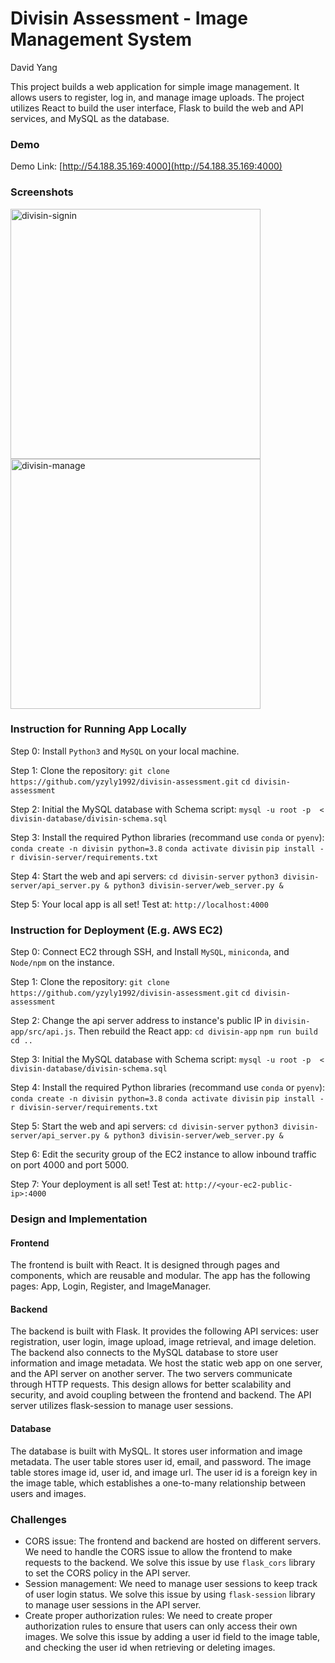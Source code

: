 # Divisin Assessment - Image Management System
David Yang

This project builds a web application for simple image management. It allows users to register, log in, and manage image uploads. The project utilizes React to build the user interface, Flask to build the web and API services, and MySQL as the database.

### Demo
Demo Link: [http://54.188.35.169:4000](http://54.188.35.169:4000)

### Screenshots
<p float="left">
<img src="https://i.ibb.co/3cnyPX7/divisin-signin.jpg" alt="divisin-signin" width="400">
<img src="https://i.ibb.co/pv5gsW2/divisin-manage.jpg" alt="divisin-manage" width="400">
</p>

### Instruction for Running App Locally
Step 0: Install `Python3` and `MySQL` on your local machine.

Step 1: Clone the repository:
`git clone https://github.com/yzyly1992/divisin-assessment.git`
`cd divisin-assessment`

Step 2: Initial the MySQL database with Schema script:
`mysql -u root -p  < divisin-database/divisin-schema.sql`

Step 3: Install the required Python libraries (recommand use `conda` or `pyenv`):
`conda create -n divisin python=3.8`
`conda activate divisin`
`pip install -r divisin-server/requirements.txt`

Step 4: Start the web and api servers:
`cd divisin-server`
`python3 divisin-server/api_server.py & python3 divisin-server/web_server.py &`

Step 5: Your local app is all set! Test at:
`http://localhost:4000`

### Instruction for Deployment (E.g. AWS EC2)
Step 0: Connect EC2 through SSH, and Install `MySQL`, `miniconda`, and `Node/npm` on the instance.

Step 1: Clone the repository:
`git clone https://github.com/yzyly1992/divisin-assessment.git`
`cd divisin-assessment`

Step 2: Change the api server address to instance's public IP in `divisin-app/src/api.js`. Then rebuild the React app:
`cd divisin-app`
`npm run build`
`cd ..`

Step 3: Initial the MySQL database with Schema script:
`mysql -u root -p  < divisin-database/divisin-schema.sql`

Step 4: Install the required Python libraries (recommand use `conda` or `pyenv`):
`conda create -n divisin python=3.8`
`conda activate divisin`
`pip install -r divisin-server/requirements.txt`

Step 5: Start the web and api servers:
`cd divisin-server`
`python3 divisin-server/api_server.py & python3 divisin-server/web_server.py &`

Step 6: Edit the security group of the EC2 instance to allow inbound traffic on port 4000 and port 5000.

Step 7: Your deployment is all set! Test at:
`http://<your-ec2-public-ip>:4000`

### Design and Implementation
#### Frontend
The frontend is built with React. It is designed through pages and components, which are reusable and modular. The app has the following pages: App, Login, Register, and ImageManager.
#### Backend
The backend is built with Flask. It provides the following API services: user registration, user login, image upload, image retrieval, and image deletion. The backend also connects to the MySQL database to store user information and image metadata. We host the static web app on one server, and the API server on another server. The two servers communicate through HTTP requests. This design allows for better scalability and security, and avoid coupling between the frontend and backend. The API server utilizes flask-session to manage user sessions.
#### Database
The database is built with MySQL. It stores user information and image metadata. The user table stores user id, email, and password. The image table stores image id, user id, and image url. The user id is a foreign key in the image table, which establishes a one-to-many relationship between users and images.

### Challenges
- CORS issue: The frontend and backend are hosted on different servers. We need to handle the CORS issue to allow the frontend to make requests to the backend. We solve this issue by use `flask_cors` library to set the CORS policy in the API server.
- Session management: We need to manage user sessions to keep track of user login status. We solve this issue by using `flask-session` library to manage user sessions in the API server.
- Create proper authorization rules: We need to create proper authorization rules to ensure that users can only access their own images. We solve this issue by adding a user id field to the image table, and checking the user id when retrieving or deleting images.



